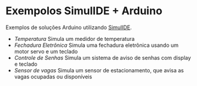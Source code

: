 # Exempolos SimulIDE + Arduino
Exemplos de soluções Arduino utilizando [SimulIDE](https://www.simulide.com/p/downloads.html).

- _Temperatura_ Simula um medidor de temperatura
- _Fechadura Eletrônica_ Simula uma fechadura eletrônica usando um motor servo e um teclado
- _Controle de Senhas_ Simula um sistema de aviso de senhas com display e teclado
- _Sensor de vagas_ Simula um sensor de estacionamento, que avisa as vagas ocupadas ou disponíveis

